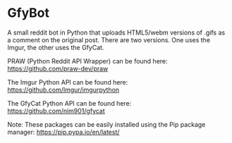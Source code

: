 # GfyBot
A small reddit bot in Python that uploads HTML5/webm versions of .gifs as a comment on the original post. There are two versions. One uses the Imgur, the other uses the GfyCat.

PRAW (Python Reddit API Wrapper) can be found here: https://github.com/praw-dev/praw

The Imgur Python API can be found here: https://github.com/Imgur/imgurpython

The GfyCat Python API can be found here: https://github.com/nim901/gfycat

Note: These packages can be easily installed using the Pip package manager: https://pip.pypa.io/en/latest/

